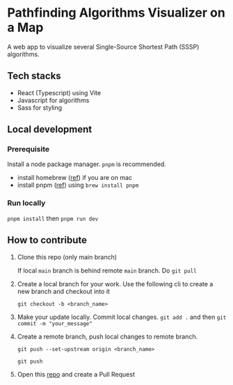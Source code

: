 # Pathfinding Algorithms Visualizer on a Map

A web app to visualize several Single-Source Shortest Path (SSSP) algorithms.

## Tech stacks

- React (Typescript) using Vite
- Javascript for algorithms
- Sass for styling

## Local development

### Prerequisite

Install a node package manager. `pnpm` is recommended.

- install homebrew ([ref](https://brew.sh/)) if you are on mac
- install pnpm ([ref](https://pnpm.io/installation#using-homebrew)) using `brew install pnpm`

### Run locally

`pnpm install` then `pnpm run dev`

## How to contribute

1. Clone this repo (only main branch)

   If local `main` branch is behind remote `main` branch. Do `git pull`

2. Create a local branch for your work. Use the following cli to create a new branch and checkout into it

   ```
   git checkout -b <branch_name>
   ```

3. Make your update locally. Commit local changes. `git add .` and then `git commit -m "your_message"`

4. Create a remote branch, push local changes to remote branch.

   ```
   git push --set-upstream origin <branch_name>
   ```

   ```
   git push
   ```

5. Open this [repo](https://github.com/shafiemukhre/pathfinder-visualizer-on-map) and create a Pull Request
